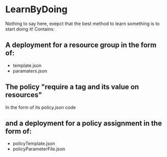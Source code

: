 # LearnByDoing
Nothing to say here, exepct that the best method to learn something is to start doing it!
Contains:
## A deployment for a resource group in the form of:
* template.json
* paramaters.json

## The policy "require a tag and its value on resources"
In the form of its policy.json code

## and a deployment for a policy assignment in the form of:
* policyTemplate.json 
* policyParameterFile.json
